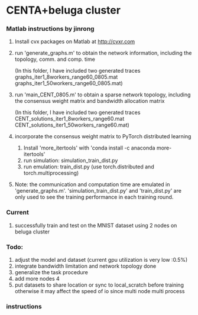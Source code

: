 # CENTA+beluga cluster

### Matlab instructions by jinrong
1. Install cvx packages on Matlab at http://cvxr.com

2. run 'generate_graphs.m' to obtain the network information, including the topology, comm. and comp. time

    (In this folder, I have included two generated traces
        graphs_iter1_8workers_range60_0805.mat
        graphs_iter1_50workers_range60_0805.mat)
3. run 'main_CENT_0805.m' to obtain a sparse network topology, including the consensus weight matrix and bandwidth allocation matrix
    
    (In this folder, I have included two generated traces
        CENT_solutions_iter1_8workers_range60.mat
        CENT_solutions_iter1_50workers_range60.mat)

4. incorporate the consensus weight matrix to PyTorch distributed learning 
   1. Install 'more_itertools' with 'conda install -c anaconda more-itertools' 
   2. run simulation: simulation_train_dist.py 
   3. run emulation: train_dist.py (use torch.distributed and torch.multiprocessing)

5. Note: the communication and computation time are emulated in 'generate_graphs.m'. 
'simulation_train_dist.py' and 'train_dist.py' are only used to see the training performance in each training round.



### Current
1. successfully train and test on the MNIST dataset using 2 nodes on beluga cluster

### Todo:
1. adjust the model and dataset (current gpu utilization is very low :0.5%)
2. integrate bandwidth limitation and network topology done
3. generalize the task procedure 
4. add more nodes 4
5. put datasets to share location or sync to local_scratch before training otherwise it may affect the speed of io since multi node multi process

### instructions



